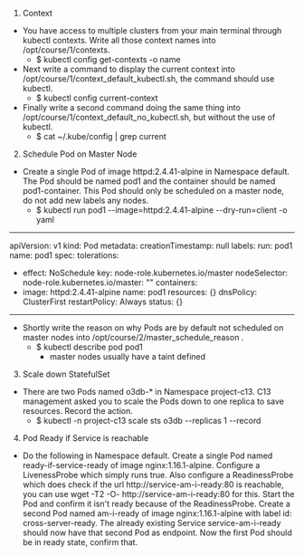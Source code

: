 1. Context
- You have access to multiple clusters from your main terminal through kubectl contexts. Write all those context names into /opt/course/1/contexts.
  - $ kubectl config get-contexts -o name 
- Next write a command to display the current context into /opt/course/1/context_default_kubectl.sh, the command should use kubectl.
  - $ kubectl config current-context
- Finally write a second command doing the same thing into /opt/course/1/context_default_no_kubectl.sh, but without the use of kubectl.
  - $ cat ~/.kube/config | grep current

2. Schedule Pod on Master Node
- Create a single Pod of image httpd:2.4.41-alpine in Namespace default. The Pod should be named pod1 and the container should be named pod1-container. This Pod should only be scheduled on a master node, do not add new labels any nodes.
  - $ kubectl run pod1 --image=httpd:2.4.41-alpine --dry-run=client -o yaml
---
apiVersion: v1
kind: Pod
metadata:
  creationTimestamp: null
  labels:
    run: pod1
  name: pod1
spec:
  tolerations:
  - effect: NoSchedule
    key: node-role.kubernetes.io/master
  nodeSelector:
    node-role.kubernetes.io/master: ""
  containers:
  - image: httpd:2.4.41-alpine
    name: pod1
    resources: {}
  dnsPolicy: ClusterFirst
  restartPolicy: Always
status: {}
---
- Shortly write the reason on why Pods are by default not scheduled on master nodes into /opt/course/2/master_schedule_reason .
  - $ kubectl describe pod pod1
    - master nodes usually have a taint defined

3. Scale down StatefulSet
- There are two Pods named o3db-* in Namespace project-c13. C13 management asked you to scale the Pods down to one replica to save resources. Record the action.
  - $ kubectl -n project-c13 scale sts o3db --replicas 1 --record

4. Pod Ready if Service is reachable
- Do the following in Namespace default. Create a single Pod named ready-if-service-ready of image nginx:1.16.1-alpine. Configure a LivenessProbe which simply runs true. Also configure a ReadinessProbe which does check if the url http://service-am-i-ready:80 is reachable, you can use wget -T2 -O- http://service-am-i-ready:80 for this. Start the Pod and confirm it isn't ready because of the ReadinessProbe. Create a second Pod named am-i-ready of image nginx:1.16.1-alpine with label id: cross-server-ready. The already existing Service service-am-i-ready should now have that second Pod as endpoint. Now the first Pod should be in ready state, confirm that.